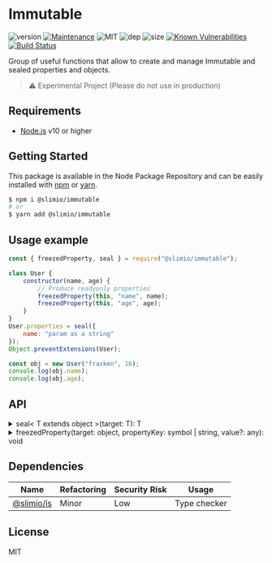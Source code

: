 # Immutable

![version](https://img.shields.io/badge/dynamic/json.svg?url=https://raw.githubusercontent.com/SlimIO/Immutable/master/package.json&query=$.version&label=Version)
[![Maintenance](https://img.shields.io/badge/Maintained%3F-yes-green.svg)](https://github.com/SlimIO/Immutable/commit-activity)
![MIT](https://img.shields.io/github/license/mashape/apistatus.svg)
![dep](https://img.shields.io/david/SlimIO/Immutable)
![size](https://img.shields.io/github/languages/code-size/SlimIO/Immutable)
[![Known Vulnerabilities](https://snyk.io//test/github/SlimIO/Immutable/badge.svg?targetFile=package.json)](https://snyk.io//test/github/SlimIO/Immutable?targetFile=package.json)
[![Build Status](https://travis-ci.com/SlimIO/Immutable.svg?branch=master)](https://travis-ci.com/SlimIO/Immutable)

Group of useful functions that allow to create and manage Immutable and sealed properties and objects.

> ⚠️ Experimental Project (Please do not use in production)

## Requirements
- [Node.js](https://nodejs.org/en/) v10 or higher

## Getting Started

This package is available in the Node Package Repository and can be easily installed with [npm](https://docs.npmjs.com/getting-started/what-is-npm) or [yarn](https://yarnpkg.com).

```bash
$ npm i @slimio/immutable
# or
$ yarn add @slimio/immutable
```

## Usage example
```js
const { freezedProperty, seal } = require("@slimio/immutable");

class User {
    constructor(name, age) {
        // Produce readyonly properties
        freezedProperty(this, "name", name);
        freezedProperty(this, "age", age);
    }
}
User.properties = seal({
    name: "param as a string"
});
Object.preventExtensions(User);

const obj = new User("fraxken", 16);
console.log(obj.name);
console.log(obj.age);
```

## API

<details><summary>seal< T extends object >(target: T): T</summary>
<br />

Same as [Object.seal()](https://developer.mozilla.org/fr/docs/Web/JavaScript/Reference/Objets_globaux/Object/seal) but doesn't allow to cast the original property type:
```js
const obj = Immutable.seal({
    foo: "bar"
});
obj.foo = "world"; // ok
obj.foo = 10; // Error: Unable to cast string to number for propertyKey foo
```
</details>

<details><summary>freezedProperty(target: object, propertyKey: symbol | string, value?: any): void</summary>
<br />

Setup a freezed property on a given target (Same behavior as Object.freeze but for all kind of values).
```js
const obj = {};
Immutable.freezedProperty(obj, "foo", "bar");
console.log(obj.foo); // stdout bar
delete obj.foo; // Error
```
</details>

## Dependencies

|Name|Refactoring|Security Risk|Usage|
|---|---|---|---|
|[@slimio/is](https://github.com/SlimIO/is#readme)|Minor|Low|Type checker|

## License
MIT

